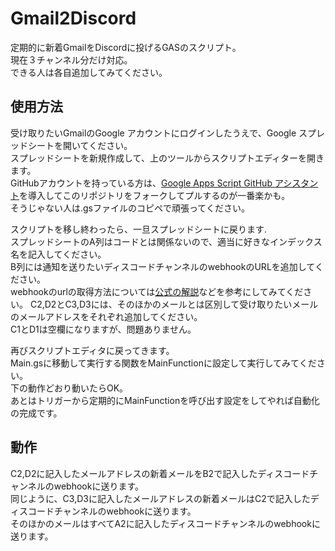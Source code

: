 # Gmail2Discord
定期的に新着GmailをDiscordに投げるGASのスクリプト。<br>
現在３チャンネル分だけ対応。<br>
できる人は各自追加してみてください。<br>

## 使用方法
受け取りたいGmailのGoogle アカウントにログインしたうえで、Google スプレッドシートを開いてください。<br>
スプレッドシートを新規作成して、上のツールからスクリプトエディターを開きます。<br>
GitHubアカウントを持っている方は、[Google Apps Script GitHub アシスタント](https://chrome.google.com/webstore/detail/google-apps-script-github/lfjcgcmkmjjlieihflfhjopckgpelofo?hl=ja)を導入してこのリポジトリをフォークしてプルするのが一番楽かも。<br>
そうじゃない人は.gsファイルのコピペで頑張ってください。

スクリプトを移し終わったら、一旦スプレッドシートに戻ります.<br>
スプレッドシートのA列はコードとは関係ないので、適当に好きなインデックス名を記入してください。<br>
B列には通知を送りたいディスコードチャンネルのwebhookのURLを追加してください。<br>
webhookのurlの取得方法については[公式の解説](https://support.discord.com/hc/ja/articles/228383668-%E3%82%BF%E3%82%A4%E3%83%88%E3%83%AB-Webhooks%E3%81%B8%E3%81%AE%E5%BA%8F%E7%AB%A0)などを参考にしてみてください。
C2,D2とC3,D3には、そのほかのメールとは区別して受け取りたいメールのメールアドレスをそれぞれ追加してください。<br>
C1とD1は空欄になりますが、問題ありません。<br>

再びスクリプトエディタに戻ってきます。<br>
Main.gsに移動して実行する関数をMainFunctionに設定して実行してみてください。<br>
下の動作どおり動いたらOK。<br>
あとはトリガーから定期的にMainFunctionを呼び出す設定をしてやれば自動化の完成です。<br>

## 動作
C2,D2に記入したメールアドレスの新着メールをB2で記入したディスコードチャンネルのwebhookに送ります。<br>
同じように、C3,D3に記入したメールアドレスの新着メールはC2で記入したディスコードチャンネルのwebhookに送ります。<br>
そのほかのメールはすべてA2に記入したディスコードチャンネルのwebhookに送ります。
